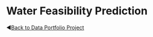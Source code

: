# Water Feasibility Prediction

◀️[Back to Data Portfolio Project](https://github.com/iqbalhani57/Data-Project-Portofolio)

